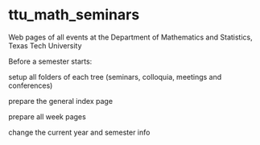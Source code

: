 # ttu_math_seminars
Web pages of all events at the Department of Mathematics and Statistics, Texas Tech University


Before a semester starts:

 setup all folders of each tree (seminars, colloquia, meetings and conferences)
 
 prepare the general index page
 
 prepare all week pages
 
 change the current year and semester info
